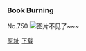 ### Book Burning
No.750
![图片不见了~~~](https://imgs.xkcd.com/comics/book_burning.png)

[原址](https://xkcd.com//750) [下载](https://imgs.xkcd.com/comics/book_burning.png)

